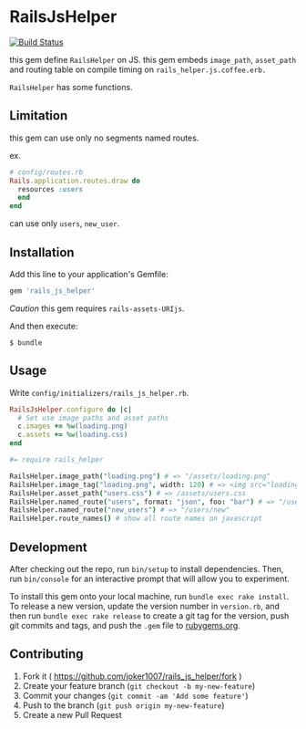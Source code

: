 # RailsJsHelper
[![Build Status](https://travis-ci.org/joker1007/rails_js_helper.svg)](https://travis-ci.org/joker1007/rails_js_helper)

this gem define `RailsHelper` on JS.
this gem embeds `image_path`, `asset_path` and routing table on compile timing on `rails_helper.js.coffee.erb.`

`RailsHelper` has some functions.


## Limitation
this gem can use only no segments named routes.

ex.

```ruby
# config/routes.rb
Rails.application.routes.draw do
  resources :users
  end
end
```

can use only `users`, `new_user`.

## Installation

Add this line to your application's Gemfile:

```ruby
gem 'rails_js_helper'
```

*Caution* this gem requires `rails-assets-URIjs`.

And then execute:

    $ bundle

## Usage

Write `config/initializers/rails_js_helper.rb`.

```ruby
RailsJsHelper.configure do |c|
  # Set use image paths and asset paths
  c.images += %w(loading.png)
  c.assets += %w(loading.css)
end
```

```coffee
#= require rails_helper

RailsHelper.image_path("loading.png") # => "/assets/loading.png"
RailsHelper.image_tag("loading.png", width: 120) # => <img src="loading.png" width="120">
RailsHelper.asset_path("users.css") # => /assets/users.css
RailsHelper.named_route("users", format: "json", foo: "bar") # => "/users.json?foo=bar"
RailsHelper.named_route("new_users") # => "/users/new"
RailsHelper.route_names() # show all route names on javascript
```

## Development

After checking out the repo, run `bin/setup` to install dependencies. Then, run `bin/console` for an interactive prompt that will allow you to experiment.

To install this gem onto your local machine, run `bundle exec rake install`. To release a new version, update the version number in `version.rb`, and then run `bundle exec rake release` to create a git tag for the version, push git commits and tags, and push the `.gem` file to [rubygems.org](https://rubygems.org).

## Contributing

1. Fork it ( https://github.com/joker1007/rails_js_helper/fork )
2. Create your feature branch (`git checkout -b my-new-feature`)
3. Commit your changes (`git commit -am 'Add some feature'`)
4. Push to the branch (`git push origin my-new-feature`)
5. Create a new Pull Request
